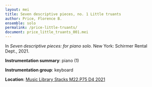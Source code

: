```yaml
---
layout: mei
title: Seven descriptive pieces, no. 1 Little truants
author: Price, Florence B.
ensemble: solo
permalink: /price-little-truants/
document: price_little_truants_001.mei
---
```


In *Seven descriptive pieces: for piano solo.* New York: Schirmer Rental Dept., 2021.

**Instrumentation summary**: piano (1)

**Instrumentation group**: keyboard

**Location**: <a href="https://tufts-primo.hosted.exlibrisgroup.com/permalink/f/bnf7qa/01TUN_ALMA21281768780003851" target="_blank">Music Library Stacks M22.P75 D4 2021</a>
